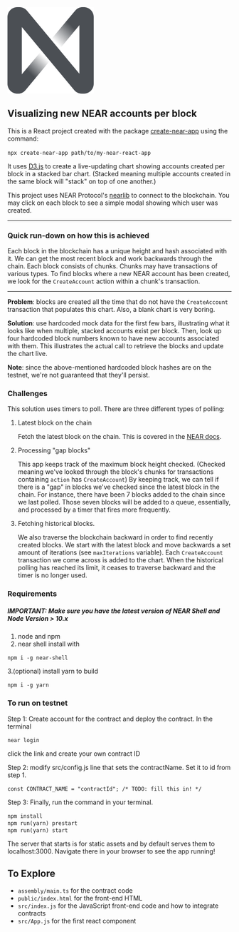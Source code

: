 ![NEAR Protocol logo](./src/assets/near.svg)

## Visualizing new NEAR accounts per block 

This is a React project created with the package [create-near-app](https://www.npmjs.com/package/create-near-app) using the command:

`npx create-near-app path/to/my-near-react-app`

It uses [D3.js](https://d3js.org/) to create a live-updating chart showing accounts created per block in a stacked bar chart. (Stacked meaning multiple accounts created in the same block will "stack" on top of one another.)

This project uses NEAR Protocol's [nearlib](https://docs.nearprotocol.com/docs/roles/developer/examples/nearlib/introduction) to connect to the blockchain. You may click on each block to see a simple modal showing which user was created.

---

### Quick run-down on how this is achieved 

Each block in the blockchain has a unique height and hash associated with it. We can get the most recent block and work backwards through the chain. Each block consists of chunks. Chunks may have transactions of various types. To find blocks where a new NEAR account has been created, we look for the `CreateAccount` action within a chunk's transaction.

---

**Problem**: blocks are created all the time that do not have the `CreateAccount` transaction that populates this chart. Also, a blank chart is very boring.

**Solution**: use hardcoded mock data for the first few bars, illustrating what it looks like when multiple, stacked accounts exist per block. Then, look up four hardcoded block numbers known to have new accounts associated with them. This illustrates the actual call to retrieve the blocks and update the chart live. 

**Note**: since the above-mentioned hardcoded block hashes are on the testnet, we're not guaranteed that they'll persist.

### Challenges

This solution uses timers to poll. There are three different types of polling: 

1. Latest block on the chain

   Fetch the latest block on the chain. This is covered in the [NEAR docs](https://docs.nearprotocol.com/docs/roles/developer/examples/nearlib/examples#nearconnectionproviderblock).

2. Processing "gap blocks"

   This app keeps track of the maximum block height checked. (Checked meaning we've looked through the block's chunks for transactions containing `action` has `CreateAccount`) By keeping track, we can tell if there is a "gap" in blocks we've checked since the latest block in the chain. For instance, there have been 7 blocks added to the chain since we last polled. Those seven blocks will be added to a queue, essentially, and processed by a timer that fires more frequently.

3. Fetching historical blocks.

   We also traverse the blockchain backward in order to find recently created blocks. We start with the latest block and move backwards a set amount of iterations (see `maxIterations` variable). Each `CreateAccount` transaction we come across is added to the chart. When the historical polling has reached its limit, it ceases to traverse backward and the timer is no longer used.

### Requirements
##### IMPORTANT: Make sure you have the latest version of NEAR Shell and Node Version > 10.x 
1. node and npm
2. near shell
install with 
```
npm i -g near-shell
```
3.(optional) install yarn to build
```
npm i -g yarn
```

### To run on testnet
Step 1: Create account for the contract and deploy the contract.
In the terminal
```
near login
```
click the link and create your own contract ID

Step 2:
modify src/config.js line that sets the contractName. Set it to id from step 1.
```
const CONTRACT_NAME = "contractId"; /* TODO: fill this in! */
```

Step 3:
Finally, run the command in your terminal.
```
npm install
npm run(yarn) prestart
npm run(yarn) start
```
The server that starts is for static assets and by default serves them to localhost:3000. Navigate there in your browser to see the app running!

## To Explore

- `assembly/main.ts` for the contract code
- `public/index.html` for the front-end HTML
- `src/index.js` for the JavaScript front-end code and how to integrate contracts
- `src/App.js` for the first react component
